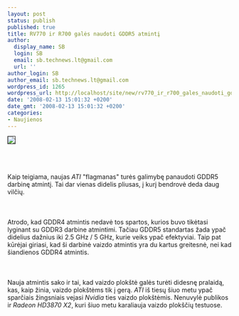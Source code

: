 ```yaml
---
layout: post
status: publish
published: true
title: RV770 ir R700 galės naudoti GDDR5 atmintį
author:
  display_name: SB
  login: SB
  email: sb.technews.lt@gmail.com
  url: ''
author_login: SB
author_email: sb.technews.lt@gmail.com
wordpress_id: 1265
wordpress_url: http://localhost/site/new/rv770_ir_r700_gales_naudoti_gddr5_atminti/
date: '2008-02-13 15:01:32 +0200'
date_gmt: '2008-02-13 15:01:32 +0200'
categories:
- Naujienos
---
```

<div class="imgright"><img src="http://tbn0.google.com/images?q=tbn:Hc7HtGaKX8ziPM:http://www.qimonda.com/system/galleries/download/presspictures/Qimonda_GDDR3_Graphics_RAM.jpg" border="1"></div>
<p><br><br />
<br>Kaip teigiama, naujas <i>ATI</i> &quot;flagmanas&quot; turės galimybę panaudoti GDDR5 darbinę atmintį. Tai dar vienas didelis pliusas, į kurį bendrovė deda daug vilčių.<br />
<br><br />
<br>Atrodo, kad GDDR4 atmintis nedavė tos spartos, kurios buvo tikėtasi lyginant su GDDR3 darbine atmintimi. Tačiau GDDR5 standartas žada ypač didelius dažnius iki 2.5 GHz / 5 GHz, kurie veiks ypač efektyviai. Taip pat kūrėjai giriasi, kad ši darbinė vaizdo atmintis yra du kartus greitesnė, nei kad šiandienos GDDR4 atmintis.<br />
<br><br />
<br>Nauja atmintis sako ir tai, kad vaizdo plokštė galės turėti didesnę pralaidą, kas, kaip žinia, vaizdo plokštėms tik į gerą. <i>ATI</i> iš tiesų šiuo metu ypač sparčiais žingsniais vejasi <i>Nvidia</i> ties vaizdo plokštėmis. Nenuvylė publikos ir <i>Radeon HD3870 X2</i>, kuri šiuo metu karaliauja vaizdo plokščių testuose.<br />
<br></p>
